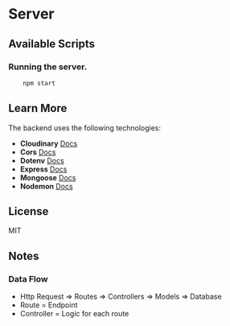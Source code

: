 # Server 

## Available Scripts

### Running the server.

```bash
    npm start
```

## Learn More

The backend uses the following technologies:

- **Cloudinary** [Docs](https://cloudinary.com/developers)
- **Cors** [Docs](https://www.npmjs.com/package/cors)
- **Dotenv** [Docs](https://www.npmjs.com/package/dotenv)
- **Express** [Docs](https://expressjs.com/)
- **Mongoose** [Docs](https://mongoosejs.com/)
- **Nodemon** [Docs](https://nodemon.io/)

## License

MIT

## Notes

### Data Flow

- Http Request => Routes => Controllers => Models => Database
- Route = Endpoint
- Controller = Logic for each route


